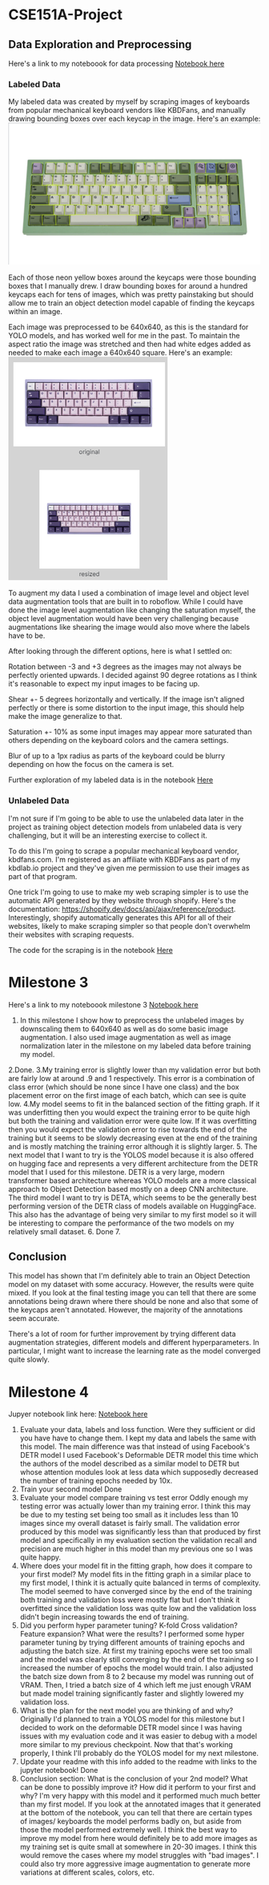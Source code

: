 # CSE151A-Project

## Data Exploration and Preprocessing
Here's a link to my noteboook for data processing [Notebook here](https://raw.githubusercontent.com/portoaj/CSE151A-Project/main/DataExploration.ipynb)
### Labeled Data
My labeled data was created by myself by scraping images of keyboards from popular mechanical keyboard vendors like KBDFans, and manually drawing bounding boxes over each keycap in the image. Here's an example: ![Annotation Image](https://github.com/portoaj/CSE151A-Project/raw/main/Examples/dataannotationexample.png)

Each of those neon yellow boxes around the keycaps were those bounding boxes that I manually drew. I draw bounding boxes for around a hundred keycaps each for tens of images, which was pretty painstaking but should allow me to train an object detection model capable of finding the keycaps within an image.

Each image was preprocessed to be 640x640, as this is the standard for YOLO models, and has worked well for me in the past. To maintain the aspect ratio the image was stretched and then had white edges added as needed to make each image a 640x640 square. Here's an example: ![Data preprocessing example](https://github.com/portoaj/CSE151A-Project/raw/main/Examples/imageresizing.png)

To augment my data I used a combination of image level and object level data augmentation tools that are built in to roboflow. While I could have done the image level augmentation like changing the saturation myself, the object level augmentation would have been very challenging because augmentations like shearing the image would also move where the labels have to be.

After looking through the different options, here is what I settled on:

Rotation between -3 and +3 degrees as the images may not always be perfectly oriented upwards. I decided against 90 degree rotations as I think it's reasonable to expect my input images to be facing up.

Shear +- 5 degrees horizontally and vertically. If the image isn't aligned perfectly or there is some distortion to the input image, this should help make the image generalize to that.

Saturation +- 10% as some input images may appear more saturated than others depending on the keyboard colors and the camera settings.

Blur of up to a 1px radius as parts of the keyboard could be blurry depending on how the focus on the camera is set.

Further exploration of my labeled data is in the notebook [Here](https://raw.githubusercontent.com/portoaj/CSE151A-Project/main/DataExploration.ipynb)
### Unlabeled Data
I'm not sure if I'm going to be able to use the unlabeled data later in the project as training object detection models from unlabeled data is very challenging, but it will be an interesting exercise to collect it.

To do this I'm going to scrape a popular mechanical keyboard vendor, kbdfans.com. I'm registered as an affiliate with KBDFans as part of my kbdlab.io project and they've given me permission to use their images as part of that program.

One trick I'm going to use to make my web scraping simpler is to use the automatic API generated by they website through shopify. Here's the documentation: https://shopify.dev/docs/api/ajax/reference/product. Interestingly, shopify automatically generates this API for all of their websites, likely to make scraping simpler so that people don't overwhelm their websites with scraping requests.

The code for the scraping is in the notebook [Here](https://raw.githubusercontent.com/portoaj/CSE151A-Project/main/DataExploration.ipynb) 

# Milestone 3
Here's a link to my noteboook milestone 3 [Notebook here](https://raw.githubusercontent.com/portoaj/CSE151A-Project/main/CSE151AProjectMilestone3.ipynb)

1. In this milestone I show how to preprocess the unlabeled images by downscaling them to 640x640 as well as do some basic image augmentation. I also used image augmentation as well as image normalization later in the milestone on my labeled data before training my model.

2.Done.
3.My training error is slightly lower than my validation error but both are fairly low at around .9 and 1 respectively. This error is a combination of class error (which should be none since I have one class) and the box placement error on the first image of each batch, which can see is quite low.
4.My model seems to fit in the balanced section of the fitting graph. If it was underfitting then you would expect the training error to be quite high but both the training and validation error were quite low. If it was overfitting then you would expect the validation error to rise towards the end of the training but it seems to be slowly decreasing even at the end of the training and is mostly matching the training error although it is slightly larger.
5. The next model that I want to try is the YOLOS model because it is also offered on hugging face and represents a very different architecture from the DETR model that I used for this milestone. DETR is a very large, modern transformer based architecture whereas YOLO models are a more classical approach to Object Detection based mostly on a deep CNN architecture.
The third model I want to try is DETA, which seems to be the generally best performing version of the DETR class of models available on HuggingFace. This also has the advantage of being very similar to my first model so it will be interesting to compare the performance of the two models on my relatively small dataset.
6. Done
7. 
## Conclusion
This model has shown that I'm definitely able to train an Object Detection model on my dataset with some accuracy. However, the results were quite mixed. If you look at the final testing image you can tell that there are some annotations being drawn where there should be none and also that some of the keycaps aren't annotated. However, the majority of the annotations seem accurate.

There's a lot of room for further improvement by trying different data augmentation strategies, different models and different hyperparameters. In particular, I might want to increase the learning rate as the model converged quite slowly.

# Milestone 4
Jupyer notebook link here: [Notebook here](https://raw.githubusercontent.com/portoaj/CSE151A-Project/main/CSE151AProjectMilestone4.ipynb)

1. Evaluate your data, labels and loss function. Were they sufficient or did you have have to change them.
I kept my data and labels the same with this model. The main difference was that instead of using Facebook's DETR model I used Facebook's Deformable DETR model this time which the authors of the model described as a similar model to DETR but whose attention modules look at less data which supposedly decreased the number of training epochs needed by 10x.
2. Train your second model
Done
3. Evaluate your model compare training vs test error
Oddly enough my testing error was actually lower than my training error. I think this may be due to my testing set being too small as it includes less than 10 images since my overall dataset is fairly small.
The validation error produced by this model was significantly less than that produced by first model and specifically in my evaluation section the validation recall and precision are much higher in this model than my previous one so I was quite happy.
4. Where does your model fit in the fitting graph, how does it compare to your first model?
My model fits in the fitting graph in a similar place to my first model, I think it is actually quite balanced in terms of complexity. The model seemed to have converged since by the end of the training both training and validation loss were mostly flat but I don't think it overfitted since the validation loss was quite low and the validation loss didn't begin increasing towards the end of training.
5. Did you perform hyper parameter tuning? K-fold Cross validation? Feature expansion? What were the results?
I performed some hyper parameter tuning by trying different amounts of training epochs and adjusting the batch size. At first my training epochs were set too small and the model was clearly still converging by the end of the training so I increased the number of epochs the model would train. I also adjusted the batch size down from 8 to 2 because my model was running out of VRAM. Then, I tried a batch size of 4 which left me just enough VRAM but made model training significantly faster and slightly lowered my validation loss.
5. What is the plan for the next model you are thinking of and why?
Originally I'd planned to train a YOLOS model for this milestone but I decided to work on the deformable DETR model since I was having issues with my evaluation code and it was easier to debug with a model more similar to my previous checkpoint. Now that that's working properly, I think I'll probably do the YOLOS model for my next milestone.
6. Update your readme with this info added to the readme with links to the jupyter notebook!
Done
7. Conclusion section: What is the conclusion of your 2nd model? What can be done to possibly improve it? How did it perform to your first and why?
I'm very happy with this model and it performed much much better than my first model. If you look at the annotated images that it generated at the bottom of the notebook, you can tell that there are certain types of images/ keyboards the model performs badly on, but aside from those the model performed extremely well. I think the best way to improve my model from here would definitely be to add more images as my training set is quite small at somewhere in 20-30 images. I think this would remove the cases where my model struggles with "bad images". I could also try more aggressive image augmentation to generate more variations at different scales, colors, etc.
